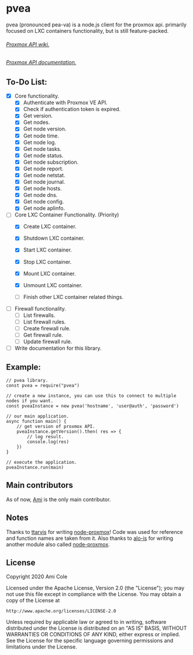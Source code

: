 # pvea
pvea (pronounced pea-va) is a node.js client for the proxmox api. primarily focused on LXC containers functionality, but is still feature-packed.

###### [Proxmox API wiki.](https://pve.proxmox.com/wiki/Proxmox_VE_API)
###### [Proxmox API documentation.](https://pve.proxmox.com/pve-docs/api-viewer/index.html)

## To-Do List:

- [X] Core functionality.
    - [X] Authenticate with Proxmox VE API.
    - [X] Check if authentication token is expired.
    - [X] Get version.
    - [X] Get nodes.
    - [X] Get node version.
    - [X] Get node time.
    - [X] Get node log.
    - [X] Get node tasks.
    - [X] Get node status.
    - [X] Get node subscription.
    - [X] Get node report.
    - [X] Get node netstat.
    - [X] Get node journal.
    - [X] Get node hosts.
    - [X] Get node dns.
    - [X] Get node config.
    - [X] Get node aplinfo.

- [ ]  Core LXC Container Functionality. (Priority)
    - [X] Create LXC container.
    - [X] Shutdown LXC container.
    - [X] Start LXC container.
    - [X] Stop LXC container.
    - [X] Mount LXC container.
    - [X] Unmount LXC container.
    - [ ] Finish other LXC container related things.


- [ ] Firewall functionality.
    - [ ] List firewalls.
    - [ ] List firewall rules.
    - [ ] Create firewall rule.
    - [ ] Get firewall rule.
    - [ ] Update firewall rule.

- [ ] Write documentation for this library.

## Example:
    // pvea library.
    const pvea = require("pvea")

    // create a new instance, you can use this to connect to multiple nodes if you want.
    const pveaInstance = new pvea('hostname', 'user@auth', 'password')

    // our main application.
    async function main() {
        // get version of proxmox API.
        pveaInstance.getVersion().then( res => {
            // log result.
            console.log(res)
        })
    }

    // execute the application.
    pveaInstance.run(main)


## Main contributors
As of now, [Ami](https://github.com/AmiCole) is the only main contributor.


## Notes
Thanks to [ttarvis](https://github.com/ttarvis) for writing [node-proxmox](https://github.com/ttarvis/node-proxmox)! Code was used for reference and function names are taken from it. Also thanks to [alo-is](https://github.com/alo-is) for writing another module also called [node-proxmox](https://github.com/alo-is/node-proxmox).

## License

Copyright 2020 Ami Cole

Licensed under the Apache License, Version 2.0 (the "License");
you may not use this file except in compliance with the License.
You may obtain a copy of the License at

    http://www.apache.org/licenses/LICENSE-2.0

Unless required by applicable law or agreed to in writing, software
distributed under the License is distributed on an "AS IS" BASIS,
WITHOUT WARRANTIES OR CONDITIONS OF ANY KIND, either express or implied.
See the License for the specific language governing permissions and
limitations under the License.
